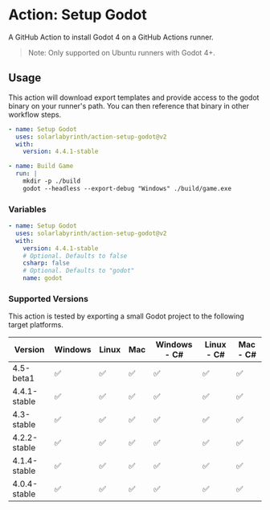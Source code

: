 # Action: Setup Godot

A GitHub Action to install Godot 4 on a GitHub Actions runner.

> Note: Only supported on Ubuntu runners with Godot 4+.

## Usage

This action will download export templates and provide access to the godot binary on your runner's path. You can then reference that binary in other workflow steps.

```yml
- name: Setup Godot
  uses: solarlabyrinth/action-setup-godot@v2
  with:
    version: 4.4.1-stable

- name: Build Game
  run: |
    mkdir -p ./build
    godot --headless --export-debug "Windows" ./build/game.exe
```

### Variables

```yml
- name: Setup Godot
  uses: solarlabyrinth/action-setup-godot@v2
  with:
    version: 4.4.1-stable
    # Optional. Defaults to false
    csharp: false
    # Optional. Defaults to "godot"
    name: godot
```

### Supported Versions

This action is tested by exporting a small Godot project to the following target platforms.

| Version      | Windows | Linux | Mac | Windows - C# | Linux - C# | Mac - C# |
| ------------ | ------- | ----- | --- | ------------ | ---------- | -------- |
| 4.5-beta1    | ✅      | ✅    | ✅  | ✅           | ✅         | ✅       |
| 4.4.1-stable | ✅      | ✅    | ✅  | ✅           | ✅         | ✅       |
| 4.3-stable   | ✅      | ✅    | ✅  | ✅           | ✅         | ✅       |
| 4.2.2-stable | ✅      | ✅    | ✅  | ✅           | ✅         | ✅       |
| 4.1.4-stable | ✅      | ✅    | ✅  | ✅           | ✅         | ✅       |
| 4.0.4-stable | ✅      | ✅    | ✅  | ✅           | ✅         | ✅       |
